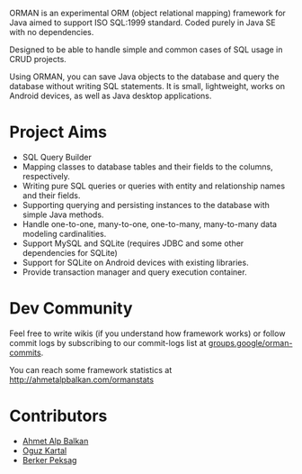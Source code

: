 ORMAN is an experimental ORM (object relational mapping) framework for Java
aimed to support ISO SQL:1999 standard. Coded purely in Java SE with no dependencies.

Designed to be able to handle simple and common cases of SQL usage in CRUD projects.

Using ORMAN, you can save Java objects to the database and query the database without
writing SQL statements. It is small, lightweight, works on Android devices, as well as 
Java desktop applications.

Project Aims
============

* SQL Query Builder
* Mapping classes to database tables and their fields to the columns, respectively.
* Writing pure SQL queries or queries with entity and relationship names and their fields.
* Supporting querying and persisting instances to the database with simple Java methods.
* Handle one-to-one, many-to-one, one-to-many, many-to-many data modeling cardinalities.
* Support MySQL and SQLite (requires JDBC and some other dependencies for SQLite)
* Support for SQLite on Android devices with existing libraries.
* Provide transaction manager and query execution container.

Dev Community
=============

Feel free to write wikis (if you understand how framework works) or follow
commit logs by subscribing to our commit-logs list at [groups.google/orman-commits](http://groups.google.com/group/orman-commits).

You can reach some framework statistics at http://ahmetalpbalkan.com/ormanstats

Contributors
============

* [Ahmet Alp Balkan](https://github.com/ahmetalpbalkan)
* [Oguz Kartal](https://github.com/0ffffffffh)
* [Berker Peksag](https://github.com/berkerpeksag)
